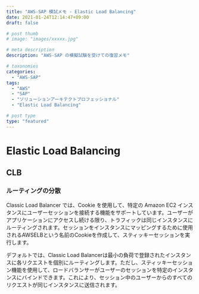 ```yaml
---
title: "AWS-SAP 模試メモ - Elastic Load Balancing"
date: 2021-01-24T12:14:47+09:00
draft: false

# post thumb
# image: "images/xxxxx.jpg"

# meta description
description: "AWS-SAP の模擬試験を受けての復習メモ"

# taxonomies
categories:
  - "AWS-SAP"
tags:
  - "AWS"
  - "SAP"
  - "ソリューションアーキテクトプロフェッショナル"
  - "Elastic Load Balancing"

# post type
type: "featured"
---
```


# Elastic Load Balancing

## CLB

### ルーティングの分散
Classic Load Balancer では、Cookie を使用して、特定の Amazon EC2 インスタンスにユーザーセッションを接続する機能をサポートしています。ユーザーがアプリケーションにアクセスし続ける限り、トラフィックは同じインスタンスにルーティングされます。セッションをインスタンスにマッピングするために使用されるAWSELBという名前のCookieを作成して、スティッキーセッションを実行します。

デフォルトでは、Classic Load Balancerは最小の負荷で登録されたインスタンスに各リクエストを個別にルーティングします。ただし、スティッキーセッション機能を使用して、ロードバランサーがユーザーのセッションを特定のインスタンスにバインドできます。これにより、セッション中のユーザーからのすべてのリクエストが同じインスタンスに送信されます。